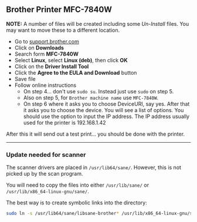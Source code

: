 ## Brother Printer MFC-7840W

**NOTE:** A number of files will be created including some _Un-Install_ files. You may want to move these to a different location.

- Go to [support.brother.com](http://support.brother.com)
- Click on **Downloads**
- Search form **MFC-7840W**
- Select **Linux**, select **Linux (deb)**, then click **OK**
- Click on the **Driver Install Tool**
- Click the **Agree to the EULA and Download** button
- Save file
- Follow online instructions
	- On step 4... don't use `sudo su`.  Instead just use `sudo` on step 5.
	- Also on step 5, for `Brother machine name` use `MFC-7840W`.
	- On step 6 where it asks you to choose DeviceURI, say yes.  After that it asks you to choose the device.  You will see a list of options.  You should use the option to input the IP address.  The IP address usually used for the printer is 192.168.1.42

After this it will send out a test print... you should be done with the printer.


---

### Update needed for scanner

The scanner drivers are placed in `/usr/lib64/sane/`.  However, this is not picked up by the scan program.

You will need to copy the files into either `/usr/lib/sane/` or `/usr/lib/x86_64-linux-gnu/sane/`.

The best way is to create symbolic links into the directory:

```bash
sudo ln -s /usr/lib64/sane/libsane-brother* /usr/lib/x86_64-linux-gnu/sane
```
